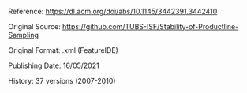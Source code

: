 Reference: https://dl.acm.org/doi/abs/10.1145/3442391.3442410

Original Source: https://github.com/TUBS-ISF/Stability-of-Productline-Sampling

Original Format: .xml (FeatureIDE)

Publishing Date: 16/05/2021

History: 37 versions (2007-2010)

